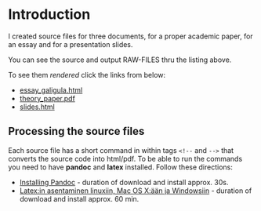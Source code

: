 # Introduction

I created source files for three documents, for a proper academic paper, for an essay and for a presentation slides.

You can see the source and output RAW-FILES thru the listing above. 

To see them *rendered* click the links from below:

- [essay_galigula.html](https://rawgithub.com/digieast/paperx/master/essay_galigula.html)
- [theory_paper.pdf](https://rawgithub.com/digieast/paperx/master/theory_paper.pdf)
- [slides.html](https://rawgithub.com/digieast/paperx/master/slides.html)

## Processing the source files

Each source file has a short command in within tags `<!--` and `-->` that converts the source code into html/pdf. To be able to run the commands you need to have **pandoc** and **latex** installed. Follow these directions:

- [Installing Pandoc](http://johnmacfarlane.net/pandoc/installing.html)  - duration of download and install approx. 30s.
- [Latex:in asentaminen linuxiin, Mac OS X:ään ja Windowsiin](http://www.latex-project.org/ftp.html) - duration of download and install approx. 60 min.

